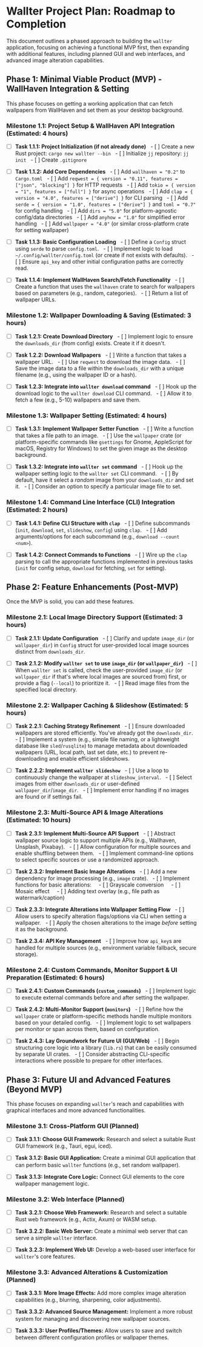 # Wallter Project Plan: Roadmap to Completion

This document outlines a phased approach to building the `wallter` application, focusing on achieving a functional MVP first, then expanding with additional features, including planned GUI and web interfaces, and advanced image alteration capabilities.

## Phase 1: Minimal Viable Product (MVP) - WallHaven Integration & Setting

This phase focuses on getting a working application that can fetch wallpapers from WallHaven and set them as your desktop background.

### Milestone 1.1: Project Setup & WallHaven API Integration (Estimated: 4 hours)

* [ ] **Task 1.1.1: Project Initialization (if not already done)**
    - [ ] Create a new Rust project: `cargo new wallter --bin`
    - [ ] Initialize `jj` repository: `jj init`
    - [ ] Create `.gitignore`

* [ ] **Task 1.1.2: Add Core Dependencies**
    - [ ] Add `wallhaven = "0.2"` to `Cargo.toml`
    - [ ] Add `reqwest = { version = "0.11", features = ["json", "blocking"] }` for HTTP requests
    - [ ] Add `tokio = { version = "1", features = ["full"] }` for async operations
    - [ ] Add `clap = { version = "4.0", features = ["derive"] }` for CLI parsing
    - [ ] Add `serde = { version = "1.0", features = ["derive"] }` and `toml = "0.7"` for config handling
    - [ ] Add `dirs = "5.0"` for platform-agnostic config/data directories
    - [ ] Add `anyhow = "1.0"` for simplified error handling
    - [ ] Add `wallpaper = "4.0"` (or similar cross-platform crate for setting wallpaper)

* [ ] **Task 1.1.3: Basic Configuration Loading**
    - [ ] Define a `Config` struct using `serde` to parse `config.toml`.
    - [ ] Implement logic to load `~/.config/wallter/config.toml` (or create if not exists with defaults).
    - [ ] Ensure `api_key` and other initial configuration paths are correctly read.

* [ ] **Task 1.1.4: Implement WallHaven Search/Fetch Functionality**
    - [ ] Create a function that uses the `wallhaven` crate to search for wallpapers based on parameters (e.g., random, categories).
    - [ ] Return a list of wallpaper URLs.

### Milestone 1.2: Wallpaper Downloading & Saving (Estimated: 3 hours)

* [ ] **Task 1.2.1: Create Download Directory**
    - [ ] Implement logic to ensure the `downloads_dir` (from config) exists. Create it if it doesn't.

* [ ] **Task 1.2.2: Download Wallpapers**
    - [ ] Write a function that takes a wallpaper URL.
    - [ ] Use `reqwest` to download the image data.
    - [ ] Save the image data to a file within the `downloads_dir` with a unique filename (e.g., using the wallpaper ID or a hash).

* [ ] **Task 1.2.3: Integrate into `wallter download` command**
    - [ ] Hook up the download logic to the `wallter download` CLI command.
    - [ ] Allow it to fetch a few (e.g., 5-10) wallpapers and save them.

### Milestone 1.3: Wallpaper Setting (Estimated: 4 hours)

* [ ] **Task 1.3.1: Implement Wallpaper Setter Function**
    - [ ] Write a function that takes a file path to an image.
    - [ ] Use the `wallpaper` crate (or platform-specific commands like `gsettings` for Gnome, AppleScript for macOS, Registry for Windows) to set the given image as the desktop background.

* [ ] **Task 1.3.2: Integrate into `wallter set` command**
    - [ ] Hook up the wallpaper setting logic to the `wallter set` CLI command.
    - [ ] By default, have it select a *random* image from your `downloads_dir` and set it.
    - [ ] Consider an option to specify a particular image file to set.

### Milestone 1.4: Command Line Interface (CLI) Integration (Estimated: 2 hours)

* [ ] **Task 1.4.1: Define CLI Structure with `clap`**
    - [ ] Define subcommands (`init`, `download`, `set`, `slideshow`, `config`) using `clap`.
    - [ ] Add arguments/options for each subcommand (e.g., `download --count <num>`).

* [ ] **Task 1.4.2: Connect Commands to Functions**
    - [ ] Wire up the `clap` parsing to call the appropriate functions implemented in previous tasks (`init` for config setup, `download` for fetching, `set` for setting).

## Phase 2: Feature Enhancements (Post-MVP)

Once the MVP is solid, you can add these features.

### Milestone 2.1: Local Image Directory Support (Estimated: 3 hours)

* [ ] **Task 2.1.1: Update Configuration**
    - [ ] Clarify and update `image_dir` (or `wallpaper_dir`) in `Config` struct for user-provided local image sources distinct from `downloads_dir`.

* [ ] **Task 2.1.2: Modify `wallter set` to use `image_dir` (or `wallpaper_dir`)**
    - [ ] When `wallter set` is called, check the user-provided `image_dir` (or `wallpaper_dir` if that's where local images are sourced from) first, or provide a flag (`--local`) to prioritize it.
    - [ ] Read image files from the specified local directory.

### Milestone 2.2: Wallpaper Caching & Slideshow (Estimated: 5 hours)

* [ ] **Task 2.2.1: Caching Strategy Refinement**
    - [ ] Ensure downloaded wallpapers are stored efficiently. You've already got the `downloads_dir`.
    - [ ] Implement a system (e.g., simple file naming, or a lightweight database like `sled`/`rusqlite`) to manage metadata about downloaded wallpapers (URL, local path, last set date, etc.) to prevent re-downloading and enable efficient slideshows.

* [ ] **Task 2.2.2: Implement `wallter slideshow`**
    - [ ] Use a loop to continuously change the wallpaper at `slideshow_interval`.
    - [ ] Select images from either `downloads_dir` or user-defined `wallpaper_dir`/`image_dir`.
    - [ ] Implement error handling if no images are found or if settings fail.

### Milestone 2.3: Multi-Source API & Image Alterations (Estimated: 10 hours)

* [ ] **Task 2.3.1: Implement Multi-Source API Support**
    - [ ] Abstract wallpaper source logic to support multiple APIs (e.g., Wallhaven, Unsplash, Pixabay).
    - [ ] Allow configuration for multiple sources and enable shuffling between them.
    - [ ] Implement command-line options to select specific sources or use a randomized approach.

* [ ] **Task 2.3.2: Implement Basic Image Alterations**
    - [ ] Add a new dependency for image processing (e.g., `image` crate).
    - [ ] Implement functions for basic alterations:
      - [ ] Grayscale conversion
      - [ ] Mosaic effect
      - [ ] Adding text overlay (e.g., file path as watermark/caption)

* [ ] **Task 2.3.3: Integrate Alterations into Wallpaper Setting Flow**
    - [ ] Allow users to specify alteration flags/options via CLI when setting a wallpaper.
    - [ ] Apply the chosen alterations to the image *before* setting it as the background.

* [ ] **Task 2.3.4: API Key Management**
    - [ ] Improve how `api_key`s are handled for multiple sources (e.g., environment variable fallback, secure storage).

### Milestone 2.4: Custom Commands, Monitor Support & UI Preparation (Estimated: 6 hours)

* [ ] **Task 2.4.1: Custom Commands (`custom_commands`)**
    - [ ] Implement logic to execute external commands before and after setting the wallpaper.

* [ ] **Task 2.4.2: Multi-Monitor Support (`monitors`)**
    - [ ] Refine how the `wallpaper` crate or platform-specific methods handle multiple monitors based on your detailed config.
    - [ ] Implement logic to set wallpapers per monitor or span across them, based on configuration.

* [ ] **Task 2.4.3: Lay Groundwork for Future UI (GUI/Web)**
    - [ ] Begin structuring core logic into a library (`lib.rs`) that can be easily consumed by separate UI crates.
    - [ ] Consider abstracting CLI-specific interactions where possible to prepare for other interfaces.

## Phase 3: Future UI and Advanced Features (Beyond MVP)

This phase focuses on expanding `wallter`'s reach and capabilities with graphical interfaces and more advanced functionalities.

### Milestone 3.1: Cross-Platform GUI (Planned)

* [ ] **Task 3.1.1: Choose GUI Framework:** Research and select a suitable Rust GUI framework (e.g., Tauri, egui, iced).

* [ ] **Task 3.1.2: Basic GUI Application:** Create a minimal GUI application that can perform basic `wallter` functions (e.g., set random wallpaper).

* [ ] **Task 3.1.3: Integrate Core Logic:** Connect GUI elements to the core wallpaper management logic.

### Milestone 3.2: Web Interface (Planned)

* [ ] **Task 3.2.1: Choose Web Framework:** Research and select a suitable Rust web framework (e.g., Actix, Axum) or WASM setup.

* [ ] **Task 3.2.2: Basic Web Server:** Create a minimal web server that can serve a simple `wallter` interface.

* [ ] **Task 3.2.3: Implement Web UI:** Develop a web-based user interface for `wallter`'s core features.

### Milestone 3.3: Advanced Alterations & Customization (Planned)

* [ ] **Task 3.3.1: More Image Effects:** Add more complex image alteration capabilities (e.g., blurring, sharpening, color adjustments).

* [ ] **Task 3.3.2: Advanced Source Management:** Implement a more robust system for managing and discovering new wallpaper sources.

* [ ] **Task 3.3.3: User Profiles/Themes:** Allow users to save and switch between different configuration profiles or wallpaper themes.
